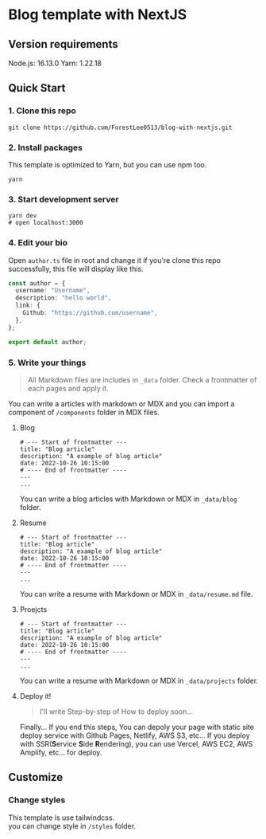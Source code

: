 # Blog template with NextJS

## Version requirements

Node.js: 16.13.0
Yarn: 1.22.18

## Quick Start

### 1. Clone this repo

```
git clone https://github.com/ForestLee0513/blog-with-nextjs.git
```

### 2. Install packages

This template is optimized to Yarn, but you can use npm too.

```
yarn
```

### 3. Start development server

```
yarn dev
# open localhost:3000
```

### 4. Edit your bio

Open `author.ts` file in root and change it if you're clone this repo successfully, this file will display like this.

```typescript
const author = {
  username: "Username",
  description: "hello world",
  link: {
    Github: "https://github.com/username",
  },
};

export default author;
```

### 5. Write your things

> All Markdown files are includes in `_data` folder.
> Check a frontmatter of each pages and apply it.

You can write a articles with markdown or MDX and you can import a component of `/components` folder in MDX files.

1. Blog

   ```
   # --- Start of frontmatter ---
   title: "Blog article"
   description: "A example of blog article"
   date: 2022-10-26 10:15:00
   # ---- End of frontmatter ----
   ---
   ...
   ```

   You can write a blog articles with Markdown or MDX in `_data/blog` folder.

2. Resume

   ```
   # --- Start of frontmatter ---
   title: "Blog article"
   description: "A example of blog article"
   date: 2022-10-26 10:15:00
   # ---- End of frontmatter ----
   ---
   ...
   ```

   You can write a resume with Markdown or MDX in `_data/resume.md` file.

3. Proejcts

   ```
   # --- Start of frontmatter ---
   title: "Blog article"
   description: "A example of blog article"
   date: 2022-10-26 10:15:00
   # ---- End of frontmatter ----
   ---
   ...
   ```

   You can write a resume with Markdown or MDX in `_data/projects` folder.

4. Deploy it!

   > I'll write Step-by-step of How to deploy soon...

   Finally... If you end this steps, You can depoly your page with static site deploy service with Github Pages, Netlify, AWS S3, etc...
   If you deploy with SSR(**S**ervice **S**ide **R**endering), you can use Vercel, AWS EC2, AWS Amplify, etc... for deploy.

## Customize

### Change styles

This template is use tailwindcss.  
you can change style in `/styles` folder.
